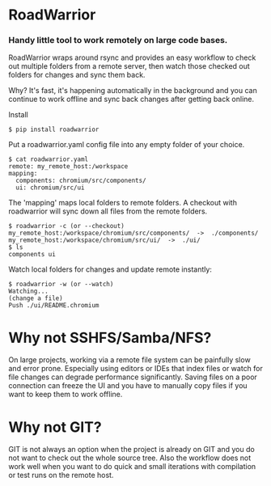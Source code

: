 # RoadWarrior
### Handy little tool to work remotely on large code bases.

RoadWarrior wraps around rsync and provides an easy workflow to check out multiple folders from a remote server, then watch those checked out folders for changes and sync them back.

Why? It's fast, it's happening automatically in the background and you can continue to work offline and sync back changes after getting back online.

Install

    $ pip install roadwarrior

Put a roadwarrior.yaml config file into any empty folder of your choice.

    $ cat roadwarrior.yaml
    remote: my_remote_host:/workspace
    mapping:
      components: chromium/src/components/
      ui: chromium/src/ui

The 'mapping' maps local folders to remote folders.
A checkout with roadwarrior will sync down all files from the remote folders.

    $ roadwarrior -c (or --checkout)
    my_remote_host:/workspace/chromium/src/components/  ->  ./components/
    my_remote_host:/workspace/chromium/src/ui/  ->  ./ui/
    $ ls
    components ui

Watch local folders for changes and update remote instantly:

    $ roadwarrior -w (or --watch)
    Watching...
    (change a file)
    Push ./ui/README.chromium

# Why not SSHFS/Samba/NFS?
On large projects, working via a remote file system can be painfully slow and error prone. Especially using editors or IDEs that index files or watch for file changes can degrade performance significantly.
Saving files on a poor connection can freeze the UI and you have to manually copy files if you want to keep them to work offline.

# Why not GIT?
GIT is not always an option when the project is already on GIT and you do not want to check out the whole source tree. Also the workflow does not work well when you want to do quick and small iterations with compilation or test runs on the remote host.
